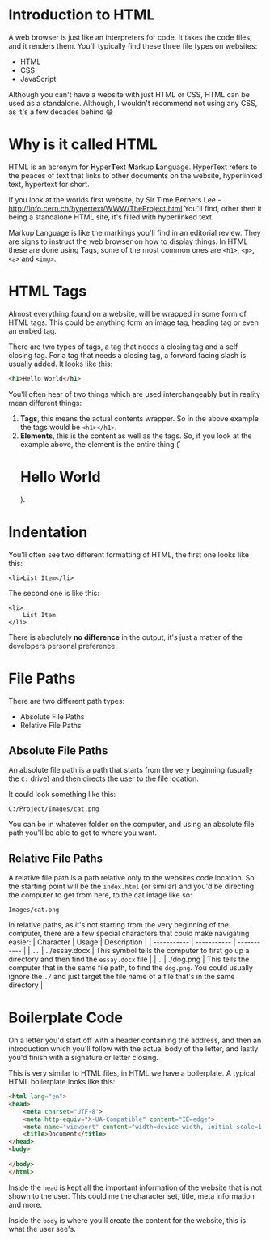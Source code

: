 # Introduction to HTML
A web browser is just like an interpreters for code. It takes the code files, and it renders them. You'll typically find these three file types on websites:
 - HTML
 - CSS
 - JavaScript

Although you can't have a website with just HTML or CSS, HTML can be used as a standalone. Although, I wouldn't recommend not using any CSS, as it's a few decades behind 😅

# Why is it called HTML
HTML is an acronym for **H**yper**T**ext **M**arkup **L**anguage. HyperText refers to the peaces of text that links to other documents on the website, hyperlinked text, hypertext for short.

If you look at the worlds first website, by Sir Time Berners Lee - http://info.cern.ch/hypertext/WWW/TheProject.html
You'll find, other then it being a standalone HTML site, it's filled with hyperlinked text.

Markup Language is like the markings you'll find in an editorial review. They are signs to instruct the web browser on how to display things. In HTML these are done using Tags, some of the most common ones are `<h1>`, `<p>`, `<a>` and `<img>`.

# HTML Tags
Almost everything found on a website, will be wrapped in some form of HTML tags. This could be anything form an image tag, heading tag or even an embed tag.

There are two types of tags, a tag that needs a closing tag and a self closing tag. For a tag that needs a closing tag, a forward facing slash is usually added. It looks like this:
```html
<h1>Hello World</h1>
```

You'll often hear of two things which are used interchangeably but in reality mean different things:
1. **Tags**, this means the actual contents wrapper. So in the above example the tags would be `<h1></h1>`.
2. **Elements**, this is the content as well as the tags. So, if you look at the example above, the element is the entire thing (`<h1>Hello World</h1>).

# Indentation
You'll often see two different formatting of HTML, the first one looks like this:
```
<li>List Item</li>
```
The second one is like this:
```
<li>
    List Item
</li>
```
There is absolutely **no difference** in the output, it's just a matter of the developers personal preference.

# File Paths

There are two different path types:
 - Absolute File Paths
 - Relative File Paths

## Absolute File Paths
An absolute file path is a path that starts from the very beginning (usually the `C:` drive) and then directs the user to the file location.

It could look something like this:
```
C:/Project/Images/cat.png
```

You can be in whatever folder on the computer, and using an absolute file path you'll be able to get to where you want.

## Relative File Paths
A relative file path is a path relative only to the websites code location. So the starting point will be the `index.html` (or similar) and you'd be directing the computer to get from here, to the cat image like so:
```
Images/cat.png
```

In relative paths, as it's not starting from the very beginning of the computer, there are a few special characters that could make navigating easier:
| Character | Usage | Description |
| ----------- | ----------- | ----------- |
| `..` | ../essay.docx | This symbol tells the computer to first go up a directory and then find the `essay.docx` file |
| `.` | ./dog.png | This tells the computer that in the same file path, to find the `dog.png`. You could usually ignore the `./` and just target the file name of a file that's in the same directory |

# Boilerplate Code
On a letter you'd start off with a header containing the address, and then an introduction which you'll follow with the actual body of the letter, and lastly you'd finish with a signature or letter closing.

This is very similar to HTML files, in HTML we have a boilerplate. A typical HTML boilerplate looks like this:
```html
<html lang="en">
<head>
    <meta charset="UTF-8">
    <meta http-equiv="X-UA-Compatible" content="IE=edge">
    <meta name="viewport" content="width=device-width, initial-scale=1.0">
    <title>Document</title>
</head>
<body>
    
</body>
</html>
```
Inside the `head` is kept all the important information of the website that is not shown to the user. This could me the character set, title, meta information and more.

Inside the `body` is where you'll create the content for the website, this is what the user see's.